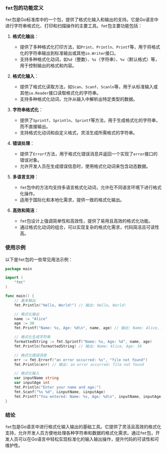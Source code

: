 ### `fmt`包的功能定义

`fmt`包是Go标准库中的一个包，提供了格式化输入和输出的支持。它是Go语言中进行字符串格式化、打印和扫描操作的主要工具。`fmt`包主要功能包括：

1. **格式化输出**：
   - 提供了多种格式化打印方法，如`Print`、`Println`、`Printf`等，用于将格式化的字符串输出到标准输出或其他`io.Writer`接口。
   - 支持多种格式化动词，如`%d`（整数）、`%s`（字符串）、`%v`（默认格式）等，用于控制输出的格式和内容。

2. **格式化输入**：
   - 提供了格式化读取方法，如`Scan`、`Scanf`、`Scanln`等，用于从标准输入或其他`io.Reader`接口读取格式化的字符串。
   - 支持多种格式化动词，允许从输入中解析出特定类型的数据。

3. **字符串格式化**：
   - 提供了`Sprintf`、`Sprintln`、`Sprintf`等方法，用于生成格式化的字符串，而不直接输出。
   - 支持格式化动词和自定义格式，灵活生成所需格式的字符串。

4. **错误处理**：
   - 提供了`Errorf`方法，用于格式化错误消息并返回一个实现了`error`接口的错误对象。
   - 允许开发人员在生成错误信息时，使用格式化动词来包含动态数据。

5. **多语言支持**：
   - `fmt`包中的方法均支持多语言格式化动词，允许在不同语言环境下进行格式化操作。
   - 适用于国际化和本地化需求，提供一致的格式化输出。

6. **高效和简洁**：
   - `fmt`包设计上强调简单性和高效性，提供了易用且高效的格式化功能。
   - 通过格式化动词的组合，可以实现复杂的格式化需求，代码简洁且可读性高。

### 使用示例

以下是`fmt`包的一些常见用法示例：

```go
package main

import (
	"fmt"
)

func main() {
	// 基本输出
	fmt.Println("Hello, World!") // 输出: Hello, World!

	// 格式化输出
	name := "Alice"
	age := 30
	fmt.Printf("Name: %s, Age: %d\n", name, age) // 输出: Name: Alice, Age: 30

	// 格式化生成字符串
	formattedString := fmt.Sprintf("Name: %s, Age: %d", name, age)
	fmt.Println(formattedString) // 输出: Name: Alice, Age: 30

	// 格式化错误消息
	err := fmt.Errorf("an error occurred: %s", "file not found")
	fmt.Println(err) // 输出: an error occurred: file not found

	// 格式化输入
	var inputName string
	var inputAge int
	fmt.Println("Enter your name and age:")
	fmt.Scanf("%s %d", &inputName, &inputAge)
	fmt.Printf("You entered: Name: %s, Age: %d\n", inputName, inputAge) // 根据用户输入输出相应内容
}

```

### 结论

`fmt`包是Go语言中进行格式化输入输出的基础工具。它提供了灵活且高效的格式化支持，允许开发人员方便地处理各种字符串和数据的格式化需求。通过`fmt`包，开发人员可以在Go语言中轻松实现标准化的输入输出操作，提升代码的可读性和可维护性。